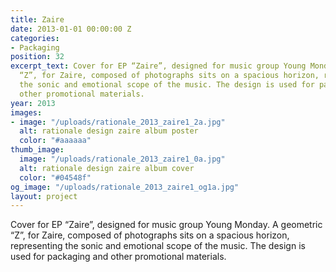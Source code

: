 ```yaml
---
title: Zaire
date: 2013-01-01 00:00:00 Z
categories:
- Packaging
position: 32
excerpt_text: Cover for EP “Zaire”, designed for music group Young Monday. A geometric
  “Z”, for Zaire, composed of photographs sits on a spacious horizon, representing
  the sonic and emotional scope of the music. The design is used for packaging and
  other promotional materials.
year: 2013
images:
- image: "/uploads/rationale_2013_zaire1_2a.jpg"
  alt: rationale design zaire album poster
  color: "#aaaaaa"
thumb_image:
  image: "/uploads/rationale_2013_zaire1_0a.jpg"
  alt: rationale design zaire album cover
  color: "#04548f"
og_image: "/uploads/rationale_2013_zaire1_og1a.jpg"
layout: project
---
```


Cover for EP “Zaire”, designed for music group Young Monday. A geometric “Z”, for Zaire, composed of photographs sits on a spacious horizon, representing the sonic and emotional scope of the music. The design is used for packaging and other promotional materials.